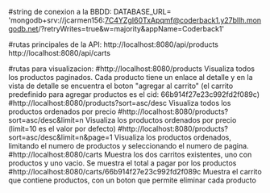 #string de conexion a la BBDD:
DATABASE_URL= 'mongodb+srv://jcarmen156:7C4YZgI60TxApqmf@coderback1.y27bllh.mongodb.net/?retryWrites=true&w=majority&appName=Coderback1'

#rutas principales de la API: 
http://localhost:8080/api/products
http://localhost:8080/api/carts

#rutas para visualizacion:
#http://localhost:8080/products  Visualiza todos los productos paginados. Cada producto tiene un enlace al detalle y en la vista de detalle se encuentra el boton "agregar al carrito" (el carrito predefinido para agregar productos es el cid: 66b914f27e23c992fd2f089c)
#http://localhost:8080/products?sort=asc/desc  Visualiza todos los productos ordenados por precio
#http://localhost:8080/products?sort=asc/desc&limit=n  Visualiza los productos ordenados por precio (limit=10 es el valor por defecto)
#http://localhost:8080/products?sort=asc/desc&limit=n&page=1  Visualiza los productos ordenados, limitando el numero de productos y seleccionando el numero de pagina.
#http://localhost:8080/carts   Muestra los dos carritos existentes, uno con productos y uno vacio. Se muestra el total a pagar por los productos
#http://localhost:8080/carts/66b914f27e23c992fd2f089c  Muestra el carrito que contiene productos, con un boton que permite eliminar cada producto

